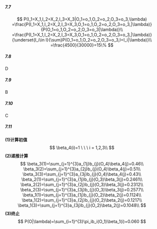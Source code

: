 ##### 7.7

$$
P(I_1=X_1,I_2=X_2,I_3=X_3|O_1=o_1,O_2=o_2,O_3=o_3,\lambda)
=\frac{P(I_1=X_1,I_2=X_2,I_3=X_3,O_1=o_1,O_2=o_2,O_3=o_3,|\lambda)}
{P(O_1=o_1,O_2=o_2,O_3=o_3|\lambda)}\\
=\frac{P(I_1=X_1,I_2=X_2,I_3=X_3,O_1=o_1,O_2=o_2,O_3=o_3,|\lambda)}
{\underset{I_i\in I}{\sum}P(O_1=o_1,O_2=o_2,O_3=o_3,I=I_i|\lambda)}\\
=\frac{4500}{30000}=15\%
$$



##### 7.8

D

##### 7.9

B

##### 7.10

C

##### 7.11

**(1)计算初值**
$$
\beta_4(i)=1 \ \ \ i = 1,2,3\\
$$
**(2)递推计算**
$$
\beta_3(1)=\sum_{j=1}^{3}a_{1j}b_{j}(O_4)\beta_4(j)=0.46\\
\beta_3(2)=\sum_{j=1}^{3}a_{2j}b_{j}(O_4)\beta_4(j)=0.51\\
\beta_3(3)=\sum_{j=1}^{3}a_{3j}b_{j}(O_4)\beta_4(j)=0.43\\
\beta_2(1)=\sum_{j=1}^{3}a_{1j}b_{j}(O_3)\beta_3(j)=0.2461\\
\beta_2(2)=\sum_{j=1}^{3}a_{2j}b_{j}(O_3)\beta_3(j)=0.2312\\
\beta_2(3)=\sum_{j=1}^{3}a_{3j}b_{j}(O_3)\beta_3(j)=0.2577\\
\beta_1(1)=\sum_{j=1}^{3}a_{1j}b_{j}(O_2)\beta_2(j)=0.1124\\
\beta_1(2)=\sum_{j=1}^{3}a_{2j}b_{j}(O_2)\beta_2(j)=0.1217\\
\beta_1(3)=\sum_{j=1}^{3}a_{3j}b_{j}(O_2)\beta_2(j)=0.1048\\
$$
**(3)终止**
$$
P(O|\lambda)=\sum_{i=1}^{3}\pi_ib_i(O_1)\beta_1(i)=0.060
$$
